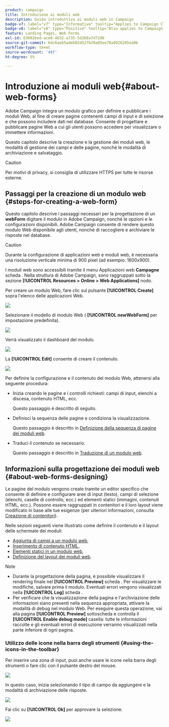 ```yaml
---
product: campaign
title: Introduzione ai moduli web
description: Guida introduttiva ai moduli web in Campaign
badge-v7: label="v7" type="Informative" tooltip="Applies to Campaign Classic v7"
badge-v8: label="v8" type="Positive" tooltip="Also applies to Campaign v8"
feature: Landing Pages, Web Forms
exl-id: 63602bed-ace6-4632-a735-5d268a7d72d0
source-git-commit: 6dc6aeb5adeb82d527b39a05ee70a9926205ea0b
workflow-type: tm+mt
source-wordcount: '497'
ht-degree: 5%

---
```


# Introduzione ai moduli web{#about-web-forms}



Adobe Campaign integra un modulo grafico per definire e pubblicare i moduli Web, al fine di creare pagine contenenti campi di input e di selezione e che possono includere dati nel database. Consente di progettare e pubblicare pagine Web a cui gli utenti possono accedere per visualizzare o immettere informazioni.

Questo capitolo descrive la creazione e la gestione dei moduli web, le modalità di gestione dei campi e delle pagine, nonché le modalità di archiviazione e salvataggio.

>[!CAUTION]
>
>Per motivi di privacy, si consiglia di utilizzare HTTPS per tutte le risorse esterne.

## Passaggi per la creazione di un modulo web {#steps-for-creating-a-web-form}

Questo capitolo descrive i passaggi necessari per la progettazione di un **webForm** digitare il modulo in Adobe Campaign, nonché le opzioni e le configurazioni disponibili. Adobe Campaign consente di rendere questo modulo Web disponibile agli utenti, nonché di raccogliere e archiviare le risposte nel database.

>[!CAUTION]
>
>Durante la configurazione di applicazioni web e moduli web, è necessaria una risoluzione verticale minima di 900 pixel (ad esempio: 1600x900).

I moduli web sono accessibili tramite il menu Applicazioni web **Campagne** scheda . Nella struttura di Adobe Campaign, sono raggruppati sotto la sezione **[!UICONTROL Resources > Online > Web Applications]** nodo.

Per creare un modulo Web, fare clic sul pulsante **[!UICONTROL Create]** sopra l&#39;elenco delle applicazioni Web.

![](assets/webapp_create_new.png)

Selezionare il modello di modulo Web ( **[!UICONTROL newWebForm]** per impostazione predefinita).

![](assets/s_ncs_admin_survey_select_template.png)

Verrà visualizzato il dashboard del modulo.

![](assets/webapp_empty_dashboard.png)

La **[!UICONTROL Edit]** consente di creare il contenuto.

![](assets/webapp_edit_tab.png)

Per definire la configurazione e il contenuto del modulo Web, attenersi alla seguente procedura:

* Inizia creando le pagine e i controlli richiesti: campi di input, elenchi a discesa, contenuto HTML, ecc.

   Questo passaggio è descritto di seguito.

* Definisci la sequenza delle pagine e condiziona la visualizzazione.

   Questo passaggio è descritto in [Definizione della sequenza di pagine dei moduli web](defining-web-forms-page-sequencing.md).

* Traduci il contenuto se necessario.

   Questo passaggio è descritto in [Traduzione di un modulo web](translating-a-web-form.md).

## Informazioni sulla progettazione dei moduli web {#about-web-forms-designing}

Le pagine del modulo vengono create tramite un editor specifico che consente di definire e configurare aree di input (testo), campi di selezione (elenchi, caselle di controllo, ecc.) ed elementi statici (immagini, contenuti HTML, ecc.). Possono essere raggruppati in contenitori e il loro layout viene modificato in base alle tue esigenze (per ulteriori informazioni, consulta [Creazione di contenitori](defining-web-forms-layout.md#creating-containers)).

Nelle sezioni seguenti viene illustrato come definire il contenuto e il layout delle schermate dei moduli:

* [Aggiunta di campi a un modulo web](adding-fields-to-a-web-form.md),
* [Inserimento di contenuto HTML](static-elements-in-a-web-form.md#inserting-html-content),
* [Elementi statici in un modulo web](static-elements-in-a-web-form.md),
* [Definizione del layout dei moduli web](defining-web-forms-layout.md).

>[!NOTE]
>
>* Durante la progettazione della pagina, è possibile visualizzare il rendering finale nel **[!UICONTROL Preview]** scheda . Per visualizzare le modifiche, salvare prima il modulo. Eventuali errori vengono visualizzati nella **[!UICONTROL Log]** scheda .
>* Per verificare che la visualizzazione della pagina e l&#39;archiviazione delle informazioni siano presenti nella sequenza appropriata, attivare la modalità di debug nel modulo Web. Per eseguire questa operazione, vai alla pagina **[!UICONTROL Preview]** sottoscheda e controlla il **[!UICONTROL Enable debug mode]** casella: tutte le informazioni raccolte e gli eventuali errori di esecuzione verranno visualizzati nella parte inferiore di ogni pagina.
>


### Utilizzo delle icone nella barra degli strumenti {#using-the-icons-in-the-toolbar}

Per inserire una zona di input, puoi anche usare le icone nella barra degli strumenti o fare clic con il pulsante destro del mouse.

![](assets/s_ncs_admin_webform_add_selection.png)

In questo caso, inizia selezionando il tipo di campo da aggiungere e la modalità di archiviazione delle risposte.

![](assets/s_ncs_admin_webform_select_storage.png)

Fai clic su **[!UICONTROL Ok]** per approvare la selezione.

![](assets/s_ncs_admin_webform_confirm_storage.png)

